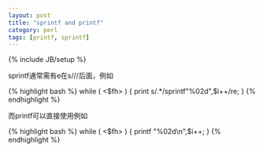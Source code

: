 ```yaml
---
layout: post
title: "sprintf and printf"
category: perl
tags: [printf, sprintf]
---
```

{% include JB/setup %}

sprintf通常需有e在s///后面，例如

{% highlight bash %}
while ( <$fh> ) {
    print s/.*/sprintf"%02d",$i++/re;
}
{% endhighlight %}

而printf可以直接使用例如

{% highlight bash %}
while ( <$fh> ) {
    printf "%02d\n",$i++;
}
{% endhighlight %}

